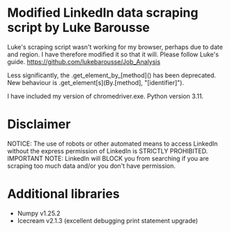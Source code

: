 # Modified LinkedIn data scraping script by Luke Barousse

Luke's scraping script wasn't working for my browser, perhaps due to date and region. I have therefore modified it so that it will. Please follow Luke's guide.
https://github.com/lukebarousse/Job_Analysis

Less significantly, the .get_element_by_[method]\() has been deprecated. New behaviour is .get_element\[s]\(By.[method], "[identifier]").

I have included my version of chromedriver.exe. Python version 3.11.

# Disclaimer

NOTICE: The use of robots or other automated means to access LinkedIn without the express permission of LinkedIn is STRICTLY PROHIBITED.
IMPORTANT NOTE: LinkedIn will BLOCK you from searching if you are scraping too much data and/or you don't have permission.

# Additional libraries
- Numpy v1.25.2
- Icecream v2.1.3 (excellent debugging print statement upgrade)
